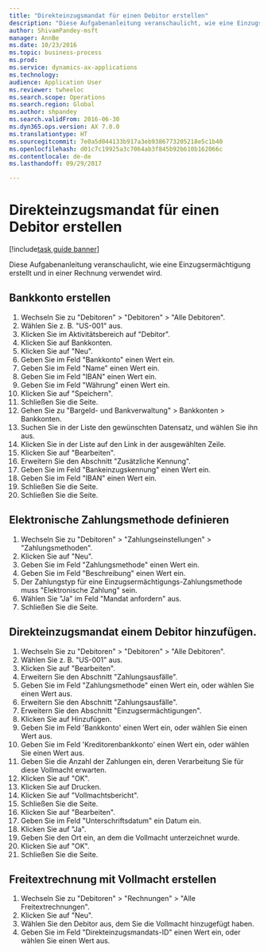 ```yaml
--- 
title: "Direkteinzugsmandat für einen Debitor erstellen"
description: "Diese Aufgabenanleitung veranschaulicht, wie eine Einzugsermächtigung erstellt und in einer Rechnung verwendet wird."
author: ShivamPandey-msft
manager: AnnBe
ms.date: 10/23/2016
ms.topic: business-process
ms.prod: 
ms.service: dynamics-ax-applications
ms.technology: 
audience: Application User
ms.reviewer: twheeloc
ms.search.scope: Operations
ms.search.region: Global
ms.author: shpandey
ms.search.validFrom: 2016-06-30
ms.dyn365.ops.version: AX 7.0.0
ms.translationtype: HT
ms.sourcegitcommit: 7e0a5d044133b917a3eb9386773205218e5c1b40
ms.openlocfilehash: d01c7c19925a3c7064ab3f845b92b610b162066c
ms.contentlocale: de-de
ms.lasthandoff: 09/29/2017

---
```

# <a name="create-a-direct-debit-mandate-for-a-customer"></a>Direkteinzugsmandat für einen Debitor erstellen

[!include[task guide banner](../../includes/task-guide-banner.md)]

Diese Aufgabenanleitung veranschaulicht, wie eine Einzugsermächtigung erstellt und in einer Rechnung verwendet wird.


## <a name="create-a-bank-account"></a>Bankkonto erstellen
1. Wechseln Sie zu "Debitoren" > "Debitoren" > "Alle Debitoren".
2. Wählen Sie z. B. "US-001" aus.
3. Klicken Sie im Aktivitätsbereich auf "Debitor".
4. Klicken Sie auf Bankkonten.
5. Klicken Sie auf "Neu".
6. Geben Sie im Feld "Bankkonto" einen Wert ein.
7. Geben Sie im Feld "Name" einen Wert ein.
8. Geben Sie im Feld "IBAN" einen Wert ein.
9. Geben Sie im Feld "Währung" einen Wert ein.
10. Klicken Sie auf "Speichern".
11. Schließen Sie die Seite.
12. Gehen Sie zu "Bargeld- und Bankverwaltung" > Bankkonten > Bankkonten.
13. Suchen Sie in der Liste den gewünschten Datensatz, und wählen Sie ihn aus.
14. Klicken Sie in der Liste auf den Link in der ausgewählten Zeile.
15. Klicken Sie auf "Bearbeiten".
16. Erweitern Sie den Abschnitt "Zusätzliche Kennung".
17. Geben Sie im Feld "Bankeinzugskennung" einen Wert ein.
18. Geben Sie im Feld "IBAN" einen Wert ein.
19. Schließen Sie die Seite.
20. Schließen Sie die Seite.

## <a name="define-the-electronic-payment-method"></a>Elektronische Zahlungsmethode definieren
1. Wechseln Sie zu "Debitoren" > "Zahlungseinstellungen" > "Zahlungsmethoden".
2. Klicken Sie auf "Neu".
3. Geben Sie im Feld "Zahlungsmethode" einen Wert ein.
4. Geben Sie im Feld "Beschreibung" einen Wert ein.
5. Der Zahlungstyp für eine Einzugsermächtigungs-Zahlungsmethode muss "Elektronische Zahlung" sein.
6. Wählen Sie "Ja" im Feld "Mandat anfordern" aus.
7. Schließen Sie die Seite.

## <a name="add-a-direct-debit-mandate-to-a-customer"></a>Direkteinzugsmandat einem Debitor hinzufügen.
1. Wechseln Sie zu "Debitoren" > "Debitoren" > "Alle Debitoren".
2. Wählen Sie z. B. "US-001" aus.
3. Klicken Sie auf "Bearbeiten".
4. Erweitern Sie den Abschnitt "Zahlungsausfälle".
5. Geben Sie im Feld "Zahlungsmethode" einen Wert ein, oder wählen Sie einen Wert aus.
6. Erweitern Sie den Abschnitt "Zahlungsausfälle".
7. Erweitern Sie den Abschnitt "Einzugsermächtigungen".
8. Klicken Sie auf Hinzufügen.
9. Geben Sie im Feld 'Bankkonto' einen Wert ein, oder wählen Sie einen Wert aus.
10. Geben Sie im Feld 'Kreditorenbankkonto' einen Wert ein, oder wählen Sie einen Wert aus.
11. Geben Sie die Anzahl der Zahlungen ein, deren Verarbeitung Sie für diese Vollmacht erwarten.
12. Klicken Sie auf "OK".
13. Klicken Sie auf Drucken.
14. Klicken Sie auf "Vollmachtsbericht".
15. Schließen Sie die Seite.
16. Klicken Sie auf "Bearbeiten".
17. Geben Sie im Feld "Unterschriftsdatum" ein Datum ein.
18. Klicken Sie auf "Ja".
19. Geben Sie den Ort ein, an dem die Vollmacht unterzeichnet wurde.
20. Klicken Sie auf "OK".
21. Schließen Sie die Seite.

## <a name="create-a-free-text-invoice-with-mandate"></a>Freitextrechnung mit Vollmacht erstellen
1. Wechseln Sie zu "Debitoren" > "Rechnungen" > "Alle Freitextrechnungen".
2. Klicken Sie auf "Neu".
3. Wählen Sie den Debitor aus, dem Sie die Vollmacht hinzugefügt haben.
4. Geben Sie im Feld "Direkteinzugsmandats-ID" einen Wert ein, oder wählen Sie einen Wert aus.


